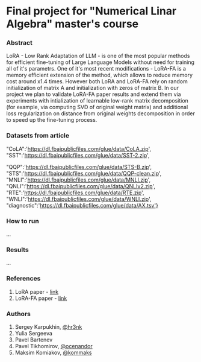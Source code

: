 # Final project for "Numerical Linar Algebra" master's course

### Abstract

LoRA - Low Rank Adaptation of LLM - is one of the most popular methods for efficient fine-tuning of Large Language Models without need for training all of it's parametrs. One of it's most recent modifications - LoRA-FA is a memory efficient extension of the method, which allows to reduce memory cost around x1.4 times. However both LoRA and LoRA-FA rely on random initialization of matrix A and initialization with zeros of matrix B. In our project we plan to validate LoRA-FA paper results and extend them via experiments with intialization of learnable low-rank matrix decomposition (for example, via computing SVD of original weight matrix) and additional loss regularization on distance from original weights decomposition in order to speed up the fine-tuning process.

### Datasets from article
"CoLA":'https://dl.fbaipublicfiles.com/glue/data/CoLA.zip',
"SST":'https://dl.fbaipublicfiles.com/glue/data/SST-2.zip',

"QQP":'https://dl.fbaipublicfiles.com/glue/data/STS-B.zip',
"STS":'https://dl.fbaipublicfiles.com/glue/data/QQP-clean.zip',
"MNLI":'https://dl.fbaipublicfiles.com/glue/data/MNLI.zip',
"QNLI":'https://dl.fbaipublicfiles.com/glue/data/QNLIv2.zip',
"RTE":'https://dl.fbaipublicfiles.com/glue/data/RTE.zip',
"WNLI":'https://dl.fbaipublicfiles.com/glue/data/WNLI.zip',
"diagnostic":'https://dl.fbaipublicfiles.com/glue/data/AX.tsv'}

### How to run

...

### Results

...

### References

1. LoRA paper - [link](https://arxiv.org/abs/2106.09685)
2. LoRA-FA paper - [link](https://arxiv.org/abs/2308.03303)

### Authors

1. Sergey Karpukhin, [@hr3nk](https://github.com/shredder67)
2. Yulia Sergeeva
3. Pavel Bartenev
4. Pavel Tikhomirov, [@ocenandor](https://github.com/ocenandor)
5. Maksim Komiakov, [@kommaks](https://github.com/kommaks)
